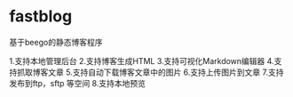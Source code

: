 # fastblog
基于beego的静态博客程序

1.支持本地管理后台
2.支持博客生成HTML 
3.支持可视化Markdown编辑器
4.支持抓取博客文章
5.支持自动下载博客文章中的图片
6.支持上传图片到文章
7.支持发布到ftp，sftp 等空间
8.支持本地预览